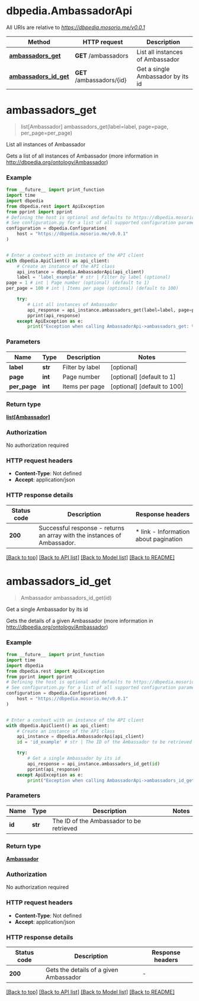 # dbpedia.AmbassadorApi

All URIs are relative to *https://dbpedia.mosorio.me/v0.0.1*

Method | HTTP request | Description
------------- | ------------- | -------------
[**ambassadors_get**](AmbassadorApi.md#ambassadors_get) | **GET** /ambassadors | List all instances of Ambassador
[**ambassadors_id_get**](AmbassadorApi.md#ambassadors_id_get) | **GET** /ambassadors/{id} | Get a single Ambassador by its id


# **ambassadors_get**
> list[Ambassador] ambassadors_get(label=label, page=page, per_page=per_page)

List all instances of Ambassador

Gets a list of all instances of Ambassador (more information in http://dbpedia.org/ontology/Ambassador)

### Example

```python
from __future__ import print_function
import time
import dbpedia
from dbpedia.rest import ApiException
from pprint import pprint
# Defining the host is optional and defaults to https://dbpedia.mosorio.me/v0.0.1
# See configuration.py for a list of all supported configuration parameters.
configuration = dbpedia.Configuration(
    host = "https://dbpedia.mosorio.me/v0.0.1"
)


# Enter a context with an instance of the API client
with dbpedia.ApiClient() as api_client:
    # Create an instance of the API class
    api_instance = dbpedia.AmbassadorApi(api_client)
    label = 'label_example' # str | Filter by label (optional)
page = 1 # int | Page number (optional) (default to 1)
per_page = 100 # int | Items per page (optional) (default to 100)

    try:
        # List all instances of Ambassador
        api_response = api_instance.ambassadors_get(label=label, page=page, per_page=per_page)
        pprint(api_response)
    except ApiException as e:
        print("Exception when calling AmbassadorApi->ambassadors_get: %s\n" % e)
```

### Parameters

Name | Type | Description  | Notes
------------- | ------------- | ------------- | -------------
 **label** | **str**| Filter by label | [optional] 
 **page** | **int**| Page number | [optional] [default to 1]
 **per_page** | **int**| Items per page | [optional] [default to 100]

### Return type

[**list[Ambassador]**](Ambassador.md)

### Authorization

No authorization required

### HTTP request headers

 - **Content-Type**: Not defined
 - **Accept**: application/json

### HTTP response details
| Status code | Description | Response headers |
|-------------|-------------|------------------|
**200** | Successful response - returns an array with the instances of Ambassador. |  * link - Information about pagination <br>  |

[[Back to top]](#) [[Back to API list]](../README.md#documentation-for-api-endpoints) [[Back to Model list]](../README.md#documentation-for-models) [[Back to README]](../README.md)

# **ambassadors_id_get**
> Ambassador ambassadors_id_get(id)

Get a single Ambassador by its id

Gets the details of a given Ambassador (more information in http://dbpedia.org/ontology/Ambassador)

### Example

```python
from __future__ import print_function
import time
import dbpedia
from dbpedia.rest import ApiException
from pprint import pprint
# Defining the host is optional and defaults to https://dbpedia.mosorio.me/v0.0.1
# See configuration.py for a list of all supported configuration parameters.
configuration = dbpedia.Configuration(
    host = "https://dbpedia.mosorio.me/v0.0.1"
)


# Enter a context with an instance of the API client
with dbpedia.ApiClient() as api_client:
    # Create an instance of the API class
    api_instance = dbpedia.AmbassadorApi(api_client)
    id = 'id_example' # str | The ID of the Ambassador to be retrieved

    try:
        # Get a single Ambassador by its id
        api_response = api_instance.ambassadors_id_get(id)
        pprint(api_response)
    except ApiException as e:
        print("Exception when calling AmbassadorApi->ambassadors_id_get: %s\n" % e)
```

### Parameters

Name | Type | Description  | Notes
------------- | ------------- | ------------- | -------------
 **id** | **str**| The ID of the Ambassador to be retrieved | 

### Return type

[**Ambassador**](Ambassador.md)

### Authorization

No authorization required

### HTTP request headers

 - **Content-Type**: Not defined
 - **Accept**: application/json

### HTTP response details
| Status code | Description | Response headers |
|-------------|-------------|------------------|
**200** | Gets the details of a given Ambassador |  -  |

[[Back to top]](#) [[Back to API list]](../README.md#documentation-for-api-endpoints) [[Back to Model list]](../README.md#documentation-for-models) [[Back to README]](../README.md)


